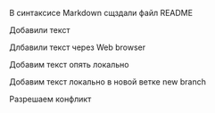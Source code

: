 В синтаксисе Markdown сщздали файл README

Добавили текст

Длбавили текст через Web browser

Добавим текст опять локально

Добавим текст локально в новой ветке new branch

Разрешаем конфликт

